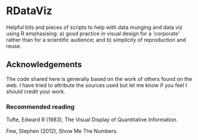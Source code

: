# RDataViz

Helpful bits and pieces of scripts to help with data munging and data viz using R emphasising: a) good practice in visual design for a 'corporate' rather than for a scientific audience; and b) simplicity of reproduction and reuse.


## Acknowledgements

The code shared here is generally based on the work of others found on the web.  I have tried to attribute the sources used but let me know if you feel I should credit your work.

### Recommended reading

Tufte, Edward R (1983), The Visual Display of Quantitative Information.

Few, Stephen (2012), Show Me The Numbers.
